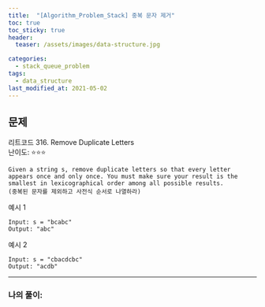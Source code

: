 ```yaml
---
title:  "[Algorithm_Problem_Stack] 중복 문자 제거"
toc: true
toc_sticky: true
header:
  teaser: /assets/images/data-structure.jpg

categories:
  - stack_queue_problem
tags:
  - data_structure
last_modified_at: 2021-05-02
---  
```


## 문제  
리트코드 316. Remove Duplicate Letters  
난이도: ⭐⭐⭐  
```
Given a string s, remove duplicate letters so that every letter appears once and only once. You must make sure your result is the smallest in lexicographical order among all possible results.
(중복된 문자를 제외하고 사전식 순서로 나열하라)
```

예시 1  

```
Input: s = "bcabc"
Output: "abc"
```

예시 2  

```
Input: s = "cbacdcbc"
Output: "acdb"
```  
------------------------------------------------------------------------  
### 나의 풀이: 
```python

```